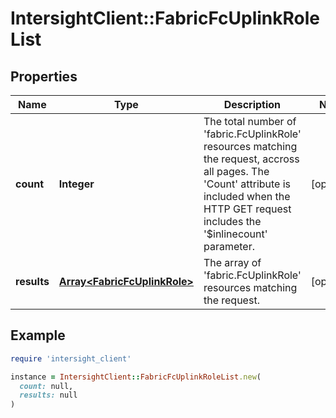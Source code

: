 # IntersightClient::FabricFcUplinkRoleList

## Properties

| Name | Type | Description | Notes |
| ---- | ---- | ----------- | ----- |
| **count** | **Integer** | The total number of &#39;fabric.FcUplinkRole&#39; resources matching the request, accross all pages. The &#39;Count&#39; attribute is included when the HTTP GET request includes the &#39;$inlinecount&#39; parameter. | [optional] |
| **results** | [**Array&lt;FabricFcUplinkRole&gt;**](FabricFcUplinkRole.md) | The array of &#39;fabric.FcUplinkRole&#39; resources matching the request. | [optional] |

## Example

```ruby
require 'intersight_client'

instance = IntersightClient::FabricFcUplinkRoleList.new(
  count: null,
  results: null
)
```

